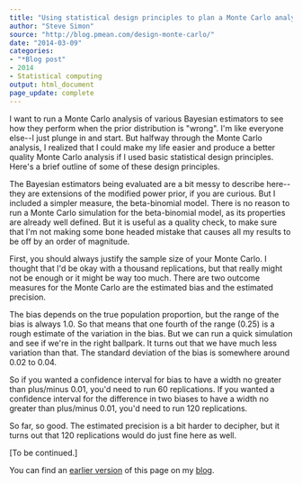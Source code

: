 ```yaml
---
title: "Using statistical design principles to plan a Monte Carlo analysis"
author: "Steve Simon"
source: "http://blog.pmean.com/design-monte-carlo/"
date: "2014-03-09"
categories:
- "*Blog post"
- 2014
- Statistical computing
output: html_document
page_update: complete
---
```


I want to run a Monte Carlo analysis of various Bayesian estimators to
see how they perform when the prior distribution is "wrong". I'm like
everyone else--I just plunge in and start. But halfway through the Monte
Carlo analysis, I realized that I could make my life easier and produce
a better quality Monte Carlo analysis if I used basic statistical design
principles. Here's a brief outline of some of these design
principles.

<!---More--->

The Bayesian estimators being evaluated are a bit messy to describe
here--they are extensions of the modified power prior, if you are
curious. But I included a simpler measure, the beta-binomial model.
There is no reason to run a Monte Carlo simulation for the beta-binomial
model, as its properties are already well defined. But it is useful as a
quality check, to make sure that I'm not making some bone headed mistake
that causes all my results to be off by an order of magnitude.

First, you should always justify the sample size of your Monte Carlo. I
thought that I'd be okay with a thousand replications, but that really
might not be enough or it might be way too much. There are two outcome
measures for the Monte Carlo are the estimated bias and the estimated
precision.

The bias depends on the true population proportion, but the range of the
bias is always 1.0. So that means that one fourth of the range (0.25) is
a rough estimate of the variation in the bias. But we can run a quick
simulation and see if we're in the right ballpark. It turns out that we
have much less variation than that. The standard deviation of the bias
is somewhere around 0.02 to 0.04.

So if you wanted a confidence interval for bias to have a width no
greater than plus/minus 0.01, you'd need to run 60 replications. If you
wanted a confidence interval for the difference in two biases to have a
width no greater than plus/minus 0.01, you'd need to run 120
replications.

So far, so good. The estimated precision is a bit harder to decipher,
but it turns out that 120 replications would do just fine here as well.

\[To be continued.\]

You can find an [earlier version][sim1] of this page on my [blog][sim2].

[sim1]: http://blog.pmean.com/design-monte-carlo/
[sim2]: http://blog.pmean.com

